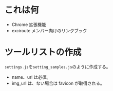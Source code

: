 # これは何

- Chrome 拡張機能
- exciroute メンバー向けのリンクブック

# ツールリストの作成

`settings.js`を`setting_samples.js`のように作成する。

- name、url は必須。
- img_url は、ない場合は favicon が取得される。
